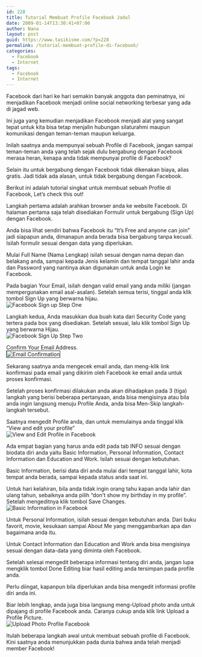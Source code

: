 ```yaml
---
id: 228
title: Tutorial Membuat Profile Facebook Jadul
date: 2009-01-14T13:30:41+07:00
author: Nana
layout: post
guid: https://www.tasikisme.com/?p=228
permalink: /tutorial-membuat-profile-di-facebook/
categories:
  - Facebook
  - Internet
tags:
  - Facebook
  - Internet
---
```

Facebook dari hari ke hari semakin banyak anggota dan peminatnya, ini menjadikan Facebook menjadi online social networking terbesar yang ada di jagad web.

Ini juga yang kemudian menjadikan Facebook menjadi alat yang sangat tepat untuk kita bisa tetap menjalin hubungan silaturahmi maupun komunikasi dengan teman-teman maupun keluarga.

Inilah saatnya anda mempunyai sebuah Profile di Facebook, jangan sampai teman-teman anda yang telah sejak dulu bergabung dengan Facebook merasa heran, kenapa anda tidak mempunyai profile di Facebook?

Selain itu untuk bergabung dengan Facebook tidak dikenakan biaya, alias gratis. Jadi tidak ada alasan, untuk tidak bergabung dengan Facebook.

Berikut ini adalah tutorial singkat untuk membuat sebuah Profile di Facebook, Let’s check this out!

Langkah pertama adalah arahkan browser anda ke website Facebook. Di halaman pertama saja telah disediakan Formulir untuk bergabung (Sign Up) dengan Facebook.

Anda bisa lihat sendiri bahwa Facebook itu “It’s Free and anyone can join” jadi siapapun anda, dimanapun anda berada bisa bergabung tanpa kecuali. Isilah formulir sesuai dengan data yang diperlukan.

Mulai Full Name (Nama Lengkap) isilah sesuai dengan nama depan dan belakang anda, sampai kepada Jenis kelamin dan tempat tanggal lahir anda dan Password yang nantinya akan digunakan untuk anda Login ke Facebook.

Pada bagian Your Email, isilah dengan valid email yang anda miliki (jangan mempergunakan email asal-asalan). Setelah semua terisi, tinggal anda klik tombol Sign Up yang berwarna hijau.  
<img title="Langkah Pertama Sign Up" src="https://wisatacinta.wordpress.com/files/2009/01/facebook_signup7.gif" alt="Facebook Sign up Step One" border="0" /> </div> 

Langkah kedua, Anda masukkan dua buah kata dari Security Code yang tertera pada box yang disediakan. Setelah sesuai, lalu klik tombol Sign Up yang berwarna Hijau.  
<img title="Langkah Kedua Sign Up Facebook" src="https://wisatacinta.wordpress.com/files/2009/01/facebook_signup2.gif" alt="Facebook Sign Up Step Two" border="0" /> </div> 

Confirm Your Email Address.  
<img title="Konfirmasi email Anda" src="https://wisatacinta.wordpress.com/files/2009/01/facebook_signup3.gif" alt="Email Confirmation" border="1" /> </div> 

Sekarang saatnya anda mengecek email anda, dan meng-klik link konfirmasi pada email yang dikirim oleh Facebook ke email anda untuk proses konfirmasi.

Setelah proses konfirmasi dilakukan anda akan dihadapkan pada 3 (tiga) langkah yang berisi beberapa pertanyaan, anda bisa mengisinya atau bila anda ingin langsung menuju Profile Anda, anda bisa Men-Skip langkah-langkah tersebut.

Saatnya mengedit Profile anda, dan untuk memulainya anda tinggal klik “View and edit your profile”  
<img title="Saat Mengedit Profile Anda" src="https://wisatacinta.wordpress.com/files/2009/01/facebook_signup4.gif" alt="View and Edit Profile in Facebook" border="0" /> </div> 

Ada empat bagian yang harus anda edit pada tab INFO sesuai dengan biodata diri anda yaitu Basic Information, Personal Information, Contact Information dan Education and Work. Isilah sesuai dengan kebutuhan.

Basic Information, berisi data diri anda mulai dari tempat tanggal lahir, kota tempat anda berada, sampai kepada status anda saat ini.

Untuk hari kelahiran, bila anda tidak ingin orang tahu kapan anda lahir dan ulang tahun, sebaiknya anda pilih “don’t show my birthday in my profile”. Setelah mengeditnya klik tombol Save Changes.  
<img title="Mengisi Biodata di Facebook" src="https://wisatacinta.wordpress.com/files/2009/01/facebook_signup5.jpg" alt="Basic Information in Facebook" border="0" /> </div> 

Untuk Personal Information, isilah sesuai dengan kebutuhan anda. Dari buku favorit, movie, kesukaan sampai About Me yang menggambarkan apa dan bagaimana anda itu.

Untuk Contact Information dan Education and Work anda bisa mengisinya sesuai dengan data-data yang diminta oleh Facebook.

Setelah selesai mengedit beberapa informasi tentang diri anda, jangan lupa mengklik tombol Done Editing biar hasil editing anda tersimpan pada profile anda.

Perlu diingat, kapanpun bila diperlukan anda bisa mengedit informasi profile diri anda ini.

Biar lebih lengkap, anda juga bisa langsung meng-Upload photo anda untuk dipajang di profile Facebook anda. Caranya cukup anda klik link Upload a Profile Picture.  
<img title="Menambah Foto pada Profile Facebook" src="https://wisatacinta.wordpress.com/files/2009/01/facebook_signup6.gif" alt="Upload Photo Profile Facebook" border="0" /> </div> 

Itulah beberapa langkah awal untuk membuat sebuah profile di Facebook. Kini saatnya anda menunjukkan pada dunia bahwa anda telah menjadi member Facebook!
